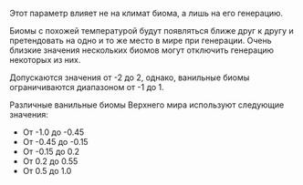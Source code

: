 Этот параметр влияет не на климат биома, а лишь на его генерацию.

Биомы с похожей температурой будут появляться ближе друг к другу
и претендовать на одно и то же место в мире при генерации.
Очень близкие значения нескольких биомов могут отключить генерацию некоторых из них.

Допускаются значения от -2 до 2, однако, ванильные биомы ограничиваются диапазоном
от -1 до 1.

Различные ванильные биомы Верхнего мира используют следующие значения:

* От -1.0 до -0.45
* От -0.45 до -0.15
* От -0.15 до 0.2
* От 0.2 до 0.55
* От 0.5 до 1.0